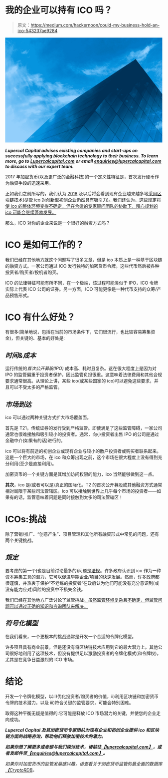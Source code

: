 # 我的企业可以持有 ICO 吗？

> 原文：<https://medium.com/hackernoon/could-my-business-hold-an-ico-543237ae9284>

![](img/e24a8b1aebd581eddb5476d78d6741ff.png)

***Lupercal Capital advises existing companies and start-ups on successfully applying blockchain technology to their business. To learn more, go to*** [***Lupercalcapital.com***](http://Lupercalcapital.com) ***or email*** [***enquiries@lupercalcapital.com***](http://enquiries@lupercalcapital.com) ***to discuss with our expert team.***

2017 年加密货币(以及更广泛的金融科技)的一个定义性特征是，首次发行硬币作为融资手段的迅速采用。

正如我们之前所写的，我们认为 [2018](https://hackernoon.com/the-future-of-crypto-7c1ccde86da2) 及以后将会看到现有企业越来越多地[采用区块链技术(尽管 ico 对创新型初创企业仍然具有吸引力)。我们还认为，这些规定将使 ico 的整体环境变得不确定，但在合适的专家顾问团队的协助下，精心规划的 ico 可能会继续蓬勃发展。](https://hackernoon.com/could-my-business-adopt-blockchain-technology-599af15e9b2)

那么，ICO 对你的企业来说是一个很好的融资方式吗？

# **ICO 是如何工作的？**

我们已经在其他地方就这个问题写了很多文章，但是 ico 本质上是一种基于区块链的融资方式。一家公司通过 ICO 发行独特的加密货币令牌。这些代币然后被各种投资者/购买者/投机者购买。

ICO 的法律特征可能有所不同，在一个极端，该过程可能类似于 IPO，ICO 令牌实际上代表 ICO 公司的证券。另一方面，ICO 可能更像是一种代币支持的众筹/产品预售形式。

# **ICO 有什么好处？**

有很多(简单地说，包括在当前的市场条件下，它们很流行，也比较容易筹集资金)，但关键的、基本的好处是:

## ***时间&成本***

运行传统的*首次公开募股(IPO)* 成本高、耗时且复杂。这在很大程度上是因为对 IPO 的监管偏重于投资者保护，因此监管负担很重。这意味着法律费用和其他合规要求通常很高。从理论上讲，某些 ico(或某些国家的 ico)可以避免这些要求，并且可以不受太多的严格监管。

## ***市场到达***

ico 可以通过两种关键方式扩大市场覆盖面。

首先是 T21，传统证券的发行受到严格监管。即使满足了这些监管障碍，一家公司通常也很难接触和吸引较小的投资者。通常，向小投资者出售 IPO 的公司是通过金融中介(如果有的话)进行的。

ico 可以将有前途的初创企业或现有企业与较小的散户投资者或购买者联系起来。这是一个巨大的市场，在 ico 和众筹出现之前，这个市场在很大程度上没有得到充分利用(至少是直接利用)。

加密货币的一个关键方面是其增加访问权限的能力，ico 当然能够做到这一点。

**其次**，ico 是(或者可以是)真正的国际化。T2 的首次公开募股或其他融资方式通常相对局限于某些司法管辖区。ico 可以接触到世界上几乎每个市场的投资者——如果有的话，监管意味着问题是同时接触到太多的司法管辖区！

# **ICOs:挑战**

除了营销/推广、“创意产生”、项目管理和其他所有融资形式中常见的问题，还有两个关键挑战。

## *规定*

要考虑的第一个(也是目前讨论最多的)问题是[法规](http://cryptordb.com)。许多政府认识到 ico 作为一种资本筹集工具的潜力，它可以促进早期企业/项目的快速发展。然而，许多政府都很谨慎，并热衷于保护“不老练的投资者”在政府认为他们可能没有充分意识到(或没有能力应对)风险的投资中不损失金钱。

我们已经在其他地方广泛讨论了监管挑战[。虽然监管环境复杂且不确定，但监管问题可以通过正确的知识和咨询团队来解决。](http://cryptordb.com)

## *符号化模型*

在我们看来，一个更根本的挑战通常是开发一个合适的令牌化模型。

许多项目具有商业前景，但是还没有将区块链技术应用到它的最大潜力上。其他公司很好地利用了这项技术，但没有提供足以激励投资者的令牌化模式(和令牌权)，尤其是在竞争日益激烈的 ICO 市场。

# **结论**

开发一个令牌化模型，以:I)优化投资者/购买者的价值，ii)利用区块链和加密货币令牌的技术潜力，以及 iii)符合关键的监管要求，可能会特别困难。

取得这种平衡无疑是值得的:它可能是释放 ICO 市场潜力的关键，并使您的企业走向成功。

***Lupercal Capital 及其加密货币专家团队为现有企业和初创企业提供 ico 和区块链方面的战略咨询，帮助他们释放加密技术的潜力。***

***如果你想了解更多或者想与我们探讨技术，请前往***[***【lupercalcapital.com】***](http://lupercalcapital.com/)***，或者发邮件至***[***【enquiries@lupercalcapital.com】***](mailto:enquiries@lupercalcapital.com)***。***

*如果你对加密货币的监管发展感兴趣，请查看关于加密货币监管的最全面的数据库*[*【CryptoRDB*](http://cryptordb.com)*。*